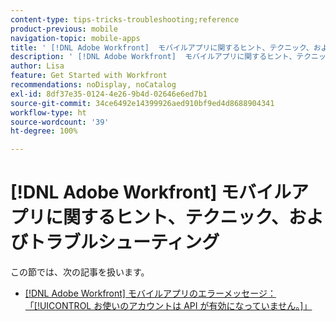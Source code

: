 ```yaml
---
content-type: tips-tricks-troubleshooting;reference
product-previous: mobile
navigation-topic: mobile-apps
title: ' [!DNL Adobe Workfront]  モバイルアプリに関するヒント、テクニック、およびトラブルシューティング'
description: ' [!DNL Adobe Workfront]  モバイルアプリに関するヒント、テクニック、およびトラブルシューティング'
author: Lisa
feature: Get Started with Workfront
recommendations: noDisplay, noCatalog
exl-id: 8df37e35-0124-4e26-9b4d-02646e6ed7b1
source-git-commit: 34ce6492e14399926aed910bf9ed4d8688904341
workflow-type: ht
source-wordcount: '39'
ht-degree: 100%

---
```


# [!DNL Adobe Workfront] モバイルアプリに関するヒント、テクニック、およびトラブルシューティング

この節では、次の記事を扱います。

* [ [!DNL Adobe Workfront]  モバイルアプリのエラーメッセージ：「[!UICONTROL お使いのアカウントは API が有効になっていません。]」](../../../workfront-basics/mobile-apps/tips-tricks-and-troubleshooting/error-message-on-mobile-app.md)
